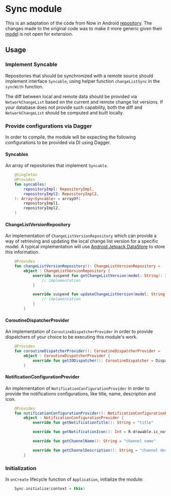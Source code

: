 # Sync module

This is an adaptation of the code from Now in Android [repository][1].
The changes made to the original code was to make it more generic given their [model][2] is not open
for extension.

## Usage

### Implement Syncable

Repositories that should be synchronized with a remote source should implement interface `Syncable`,
using helper function `changeListSync` in the `syncWith` function.

The diff between local and remote data should be provided via `NetworkChangeList` based on the 
current and remote change list versions. If your database does not provide such capability, both the
diff and `NetworkChangeList` should be computed and built locally.

### Provide configurations via Dagger

In order to compile, the module will be expecting the following configurations to be provided via
DI using Dagger.

#### Syncables

An array of repositories that implement `Syncable`.

```kotlin
    @Singleton
    @Provides
    fun syncables(
        repositoryImpl: RepositoryImpl,
        repositoryImpl2: RepositoryImpl2,
    ): Array<Syncable> = arrayOf(
        repositoryImpl1,
        repositoryImpl2,
    )
```

#### ChangeListVersionRepository

An implementation of `ChangeListVersionRepository` which can provide a way of retrieving and 
updating the local change list version for a specific model. A typical implementation will use 
[Android Jetpack DataStore][3] to store this information. 

```kotlin
    @Provides
    fun changeListVersionRepository(): ChangeListVersionRepository =
        object : ChangeListVersionRepository {
            override suspend fun getChangeListVersion(model: String): Int {
                // implementation 
            }

            override suspend fun updateChangeListVersion(model: String, newVersion: Int) {
                // implementation
            }
        }
```

#### CoroutineDispatcherProvider

An implementation of `CoroutineDispatcherProvider` in order to provide dispatchers of your choice to
be executing this module's work.

```kotlin
    @Provides
    fun coroutineDispatcherProvider(): CoroutineDispatcherProvider =
        object : CoroutineDispatcherProvider {
            override fun getIODispatcher(): CoroutineDispatcher = Dispatchers.IO
        }
```

#### NotificationConfigurationProvider

An implementation of `NotificationConfigurationProvider` in order to provide the notifications
configurations, like title, name, description and icon.

```kotlin
    @Provides
    fun notificationConfigurationProvider(): NotificationConfigurationProvider =
        object : NotificationConfigurationProvider {
            override fun getNotificationTitle(): String = "title"

            override fun getNotificationIcon(): Int = R.drawable.ic_notification_icon

            override fun getChannelName(): String = "channel name"

            override fun getChannelDescription(): String = "channel description"
        }
```

### Initialization

In `onCreate` lifecycle function of `Application`, initialize the module:

```kotlin
    Sync.initialize(context = this)
```

[1]: https://github.com/android/nowinandroid/tree/4a0fbf99b2518384df1960e0045facd456a51539/sync/src/main/java/com/google/samples/apps/nowinandroid/sync

[2]: https://github.com/android/nowinandroid/blob/4a0fbf99b2518384df1960e0045facd456a51539/core-datastore/src/main/java/com/google/samples/apps/nowinandroid/core/datastore/ChangeListVersions.kt#L23-L26

[3]: https://developer.android.com/topic/libraries/architecture/datastore